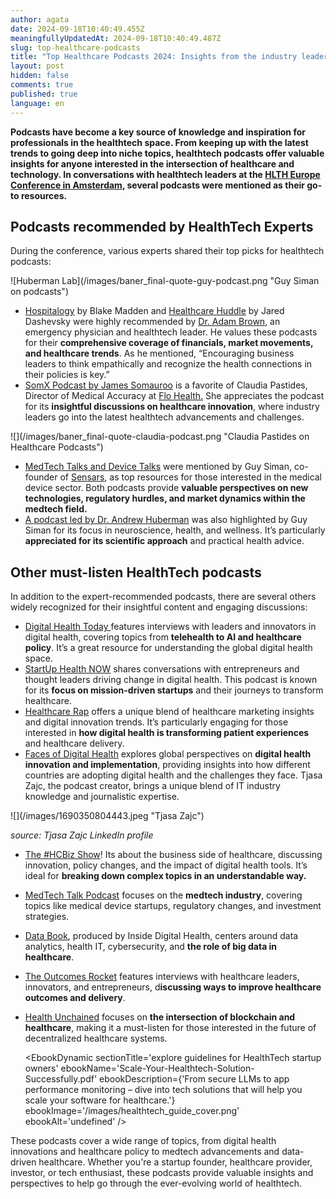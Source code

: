 ```yaml
---
author: agata
date: 2024-09-18T10:40:49.455Z
meaningfullyUpdatedAt: 2024-09-18T10:40:49.487Z
slug: top-healthcare-podcasts
title: "Top Healthcare Podcasts 2024: Insights from the industry leaders"
layout: post
hidden: false
comments: true
published: true
language: en
---
```

**Podcasts have become a key source of knowledge and inspiration for professionals in the healthtech space. From keeping up with the latest trends to going deep into niche topics, healthtech podcasts offer valuable insights for anyone interested in the intersection of healthcare and technology. In conversations with healthtech leaders at the [HLTH Europe Conference in Amsterdam](https://europe.hlth.com/), several podcasts were mentioned as their go-to resources.**

## **Podcasts recommended by HealthTech Experts**

During the conference, various experts shared their top picks for healthtech podcasts:

<div className="image">![Huberman Lab](/images/baner_final-quote-guy-podcast.png "Guy Siman on podcasts")</div>

* [Hospitalogy](https://hospitalogy.com/) by Blake Madden and [Healthcare Huddle](https://www.healthcarehuddle.com/) by Jared Dashevsky were highly recommended by [Dr. Adam Brown](https://www.linkedin.com/in/adambrownmdmba/), an emergency physician and healthtech leader. He values these podcasts for their **comprehensive coverage of financials, market movements, and healthcare trends**. As he mentioned, “Encouraging business leaders to think empathically and recognize the health connections in their policies is key.”
* [SomX Podcast by James Somauroo](https://www.jamessomauroo.com/) is a favorite of Claudia Pastides, Director of Medical Accuracy at [Flo Health.](https://flo.health/) She appreciates the podcast for its **insightful discussions on healthcare innovation**, where industry leaders go into the latest healthtech advancements and challenges.

<div className="image">![](/images/baner_final-quote-claudia-podcast.png "Claudia Pastides on Healthcare Podcasts")</div>

* [MedTech Talks and Device Talks](https://medtechmvp.com/media/medtech-talk-podcast) were mentioned by Guy Siman, co-founder of [Sensars](https://www.sensars.com/), as top resources for those interested in the medical device sector. Both podcasts provide **valuable perspectives on new technologies, regulatory hurdles, and market dynamics within the medtech field.**
* [A podcast led by Dr. Andrew Huberman](https://www.hubermanlab.com/) was also highlighted by Guy Siman for its focus in neuroscience, health, and wellness. It’s particularly **appreciated for its scientific approach** and practical health advice.

## Other must-listen HealthTech podcasts

In addition to the expert-recommended podcasts, there are several others widely recognized for their insightful content and engaging discussions:

* [Digital Health Today ](https://digitalhealthtoday.com/)features interviews with leaders and innovators in digital health, covering topics from **telehealth to AI and healthcare policy**. It’s a great resource for understanding the global digital health space.
* [StartUp Health NOW](https://healthpodcastnetwork.com/show/startup-health-now-podcast/) shares conversations with entrepreneurs and thought leaders driving change in digital health. This podcast is known for its **focus on mission-driven startups** and their journeys to transform healthcare.
* [Healthcare Rap](https://shiftforwardhealth.com/show/healthcare-rap/) offers a unique blend of healthcare marketing insights and digital innovation trends. It’s particularly engaging for those interested in **how digital health is transforming patient experiences** and healthcare delivery.
* [Faces of Digital Health](https://www.facesofdigitalhealth.com/) explores global perspectives on **digital health innovation and implementation**, providing insights into how different countries are adopting digital health and the challenges they face. Tjasa Zajc, the podcast creator, brings a unique blend of IT industry knowledge and journalistic expertise.

<div className="image">![](/images/1690350804443.jpeg "Tjasa Zajc")</div>

*source: Tjasa Zajc LinkedIn profile*

* [The #HCBiz Show](https://thehcbiz.com/)! Its about the business side of healthcare, discussing innovation, policy changes, and the impact of digital health tools. It’s ideal for **breaking down complex topics in an understandable way.**
* [MedTech Talk Podcast](https://medtechmvp.com/media/medtech-talk-podcast) focuses on the **medtech industry**, covering topics like medical device startups, regulatory changes, and investment strategies.
* [Data Book](https://podcasts.apple.com/us/podcast/data-book/id1365789336), produced by Inside Digital Health, centers around data analytics, health IT, cybersecurity, and **the role of big data in healthcare**.
* [The Outcomes Rocket](https://outcomesrocket.health/) features interviews with healthcare leaders, innovators, and entrepreneurs, d**iscussing ways to improve healthcare outcomes and delivery**.
* [Health Unchained](https://healthunchained.org/) focuses on **the intersection of blockchain and healthcare**, making it a must-listen for those interested in the future of decentralized healthcare systems.

  <EbookDynamic sectionTitle='explore guidelines for HealthTech startup owners' ebookName='Scale-Your-Healthtech-Solution-Successfully.pdf' ebookDescription={'From secure LLMs to app performance monitoring – dive into tech solutions that will help you scale your software for healthcare.'} ebookImage='/images/healthtech_guide_cover.png' ebookAlt='undefined' />

These podcasts cover a wide range of topics, from digital health innovations and healthcare policy to medtech advancements and data-driven healthcare. Whether you're a startup founder, healthcare provider, investor, or tech enthusiast, these podcasts provide valuable insights and perspectives to help go through the ever-evolving world of healthtech.